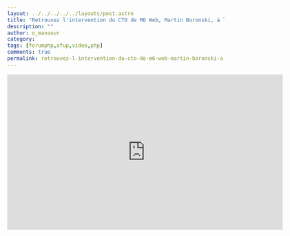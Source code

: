 ```yaml
---
layout: ../../../../../layouts/post.astro
title: "Retrouvez l'intervention du CTO de M6 Web, Martin Boronski, à la table ronde du Forum PHP 2012"
description: ""
author: o_mansour
category: 
tags: [forumphp,afup,video,php] 
comments: true  
permalink: retrouvez-l-intervention-du-cto-de-m6-web-martin-boronski-a-la-table-ronde-du-forum-php-2012
---
```


<iframe allowfullscreen="" frameborder="0" height="360" src="https://www.youtube.com/embed/4ex9UIfQ2Aw?wmode=transparent&fs=1&feature=oembed" width="640"></iframe>

